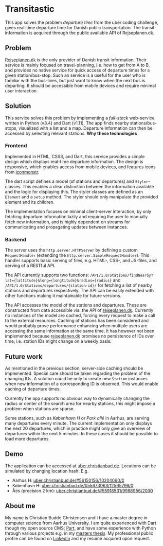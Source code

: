 # Transitastic
This app solves the problem *departure time* from the uber coding challenge, gives real-time departure time for Danish public transportation. The transit-information is acquired through the public available API of Rejseplanen.dk.

## Problem 
[Rejseplanen.dk](http://rejseplanen.dk) is the only provider of Danish transit information. Their service is mainly focused on travel-planning, i.e. how to get from A to B, and provides no native service for quick access of departure times for a given station/bus-stop. Such an service is a useful for the user who is familiar with the bus-lines, but just want to know when the next bus is departing. It should be accessible from mobile devices and require minimal user interaction.

## Solution
This service solves this problem by implementing a *full-stack* web-service written in Python (v3.4) and Dart (v1.11). The app finds nearby stations/bus-stops, visualized with a list and a map. Departure information can then be accessed by selecting relevant stations. **Why these technologies**

### Frontend
Implemented in HTML, CSS3, and Dart, this service provides a simple design which displays real-time departure information. The design is responsive, which enables access from mobile devices, and features icons from [iconmonstr](http://iconmonstr.com/).

The dart script defines a model (of stations and departures) and `Styler`-classes. This enables a clear distinction between the information available and the logic for displaying this. The styler classes are defined as an `Element` and a `setup` method. The styler should only manipulate the provided element and its children. 

The implementation focuses on minimal client-server interaction, by only fetching departure information lazily and requiring the user to manually fetch new information, and is highly dependent on streams for communicating and propagating updates between instances.

### Backend

The server uses the `http.server.HTTPServer` by defining a custom `RequestHandler` (extending the `http.server.SimpleRequestHandler`). This handler supports basic serving of files, e.g. HTML-, CSS-, and JS-files, and serving of a RESTful API. 

The API currently supports two functions: `/API/1.0/Stations/findNearby?lat={lattitude}&long={longtitude}&radius={radius}`  and `/API/1.0/Stations/departures/{station-id}/` for fetching a list of nearby stations and departures respectively. The API can be easily extended with other functions making it maintainable for future versions.

The API accesses the model of the stations and departures. These are constructed from data accessible via. the API of [rejseplanen.dk](http://rejseplanen.dk). Currently no instances of the model are cached, forcing every request to make a call to the external resources. Caching of stations has been considered and would probably prove performance enhancing when multiple users are accessing the same information at the same time. It has however not been implemented because [rejseplanen.dk](http://rejseplanen.dk) promises no persistence of IDs over time, i.e. station IDs might change on a weekly basis. 

## Future work

As mentioned in the previous section, server-side caching should be implemented. Special care should be taken regarding the problem of the changing IDs. A solution could be only to create new `Station` instances when new  information of a corresponding ID is observed. This would enable caching of departure times.

Currently the app supports no obvious way to dynamically changing the radius or center of the search area for nearby stations, this might impose a problem when stations are sparse.

Some stations, such as *København H* or *Park allé* in Aarhus, are serving many departures every minute. The current implementation only displays the next 20 departures, which in practice might only give an overview of departures within the next 5 minutes. In these cases it should be possible to load more departures.

## Demo
The application can be accessed at [uber.christianbud.de](http://uber.christianbud.de). Locations can be simulated by changing location hash. E.g.

* Aarhus H: [uber.christianbud.de/#56150156/10204060/0](http://uber.christianbud.de/#56150156/10204060/0)
* København H: [uber.christianbud.de/#55673063/12565796/0](http://uber.christianbud.de/#55673063/12565796/0)
* Åes (precision 2 km): [uber.christianbud.de/#55918531/9968956/2000](http://uber.christianbud.de/#55918531/9968956/2000)

## About me
My name is Christian Budde Christensen and I have a master degree in computer science from Aarhus University. I am quite experienced with Dart though my open source CMS; [Part](https://github.com/budde377/Part), and have some experience with Python through various projects e.g. in my [masters thesis](https://github.com/silwing/tapas). My professional public profile can be found on [LinkedIn](https://dk.linkedin.com/in/christianbudde) and my resume acquired upon request.

<!---
Create a service that gives real-time departure time for public transportation (use freely available public API). The app should geolocalize the user.

Regardless of whether it's your own code or our coding challenge, write your README as if it was for a production service. Include the following items:

* Description of the problem and solution.
* Whether the solution focuses on back-end, front-end or if it's full stack.
* Reasoning behind your technical choices, including architectural. Trade-offs you might have made, anything you left out, or what you might do differently if you were to spend additional time on the project.
* Link to other code you're particularly proud of.
* Link to your resume or public profile.
* Link to to the hosted application where applicable.
-->
